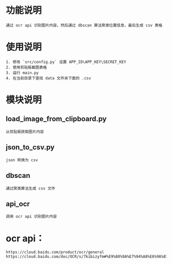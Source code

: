 # 功能说明
    通过 ocr api 识别图片内容，然后通过 dbscan 算法聚类位置信息，最后生成 csv 表格
# 使用说明
    1. 修改 `src/config.py` 设置 APP_ID\APP_KEY\SECRET_KEY
    2. 使用剪贴板截图表格
    3. 运行 main.py
    4. 在当前目录下查找 data 文件夹下面的 .csv
# 模块说明
## load_image_from_clipboard.py
    从剪贴板获取图片内容
## json_to_csv.py
    json 转换为 csv
## dbscan
    通过聚类算法生成 csv 文件
## api_ocr
    调用 ocr api 识别图片内容

# ocr api：
    https://cloud.baidu.com/product/ocr/general
    https://cloud.baidu.com/doc/OCR/s/7kibizyfm#%E9%80%9A%E7%94%A8%E6%96%87%E5%AD%97%E8%AF%86%E5%88%AB%EF%BC%88%E6%A0%87%E5%87%86%E7%89%88%EF%BC%89